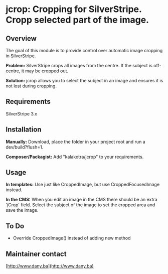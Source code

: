 # jcrop: Cropping for SilverStripe. Cropp selected part of the image.

## Overview

The goal of this module is to provide control over automatic image cropping in SilverStripe.

**Problem:** SilverStripe crops all images from the centre. If the subject is off-centre, it may be cropped out.

**Solution:** jcrop allows you to select the subject in an image and ensures it is not lost during cropping.

## Requirements

SilverStripe 3.x

## Installation

**Manually:** Download, place the folder in your project root and run a dev/build?flush=1.

**Composer/Packagist:** Add "kalakotra/jcrop" to your requirements.

## Usage

**In templates:** Use just like CroppedImage, but use CroppedFocusedImage instead.

**In the CMS:** When you edit an image in the CMS there should be an extra 'jCrop' field. Select the subject of the image to set the cropped area and save the image.

## To Do

 * Override CroppedImage() instead of adding new method
 
## Maintainer contact

[http://www.dany.ba](http://www.dany.ba)
